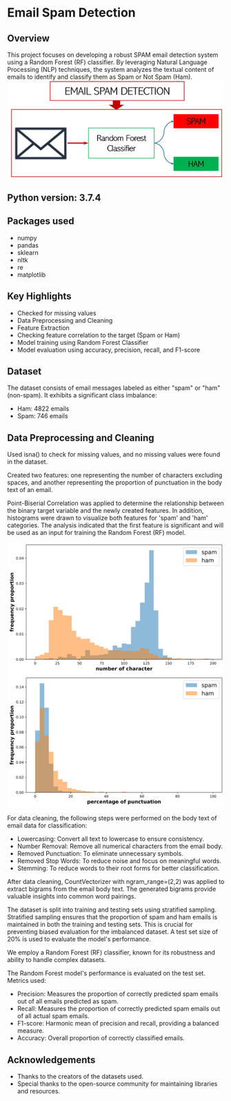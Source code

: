 # Email Spam Detection
## Overview
This project focuses on developing a robust SPAM email detection system using a Random Forest (RF) classifier. By leveraging Natural Language Processing (NLP) techniques, the system analyzes the textual content of emails to identify and classify them as Spam or Not Spam (Ham).
![image alt](https://github.com/adeyie/Email-Spam-Detection/blob/4ac767a78cb37040241a5a437becd4598a43adec/Email%20SPAM.PNG)

## Python version: 3.7.4
## Packages used
* numpy
* pandas
* sklearn
* nltk
* re
* matplotlib

## Key Highlights
* Checked for missing values
* Data Preprocessing and Cleaning
* Feature Extraction
* Checking feature correlation to the target (Spam or Ham)
* Model training using Random Forest Classifier
* Model evaluation using accuracy, precision, recall, and F1-score


## Dataset
The dataset consists of email messages labeled as either "spam" or "ham" (non-spam). It exhibits a significant class imbalance:
* Ham: 4822 emails
* Spam: 746 emails

## Data Preprocessing and Cleaning
Used isna() to check for missing values, and no missing values were found in the dataset.

Created two features: one representing the number of characters excluding spaces, and another representing the proportion of punctuation in the body text of an email.

Point-Biserial Correlation was applied to determine the relationship between the binary target variable and the newly created features. In addition, histograms were drawn to visualize both features for 'spam' and 'ham' categories. The analysis indicated that the first feature is significant and will be used as an input for training the Random Forest (RF) model.

![image alt](https://github.com/adeyie/Email-Spam-Detection/blob/b6119bb3010486fe20cc763a7f248070d3aeaa22/word_count.png)
![image alt](https://github.com/adeyie/Email-Spam-Detection/blob/28d77c73cefa444a7b10090652f0d79b37cc144a/punc_prop.png)

For data cleaning, the following steps were performed on the body text of email data for classification:

- Lowercasing: Convert all text to lowercase to ensure consistency.
- Number Removal: Remove all numerical characters from the email body.
- Removed Punctuation: To eliminate unnecessary symbols.
- Removed Stop Words: To reduce noise and focus on meaningful words.
- Stemming: To reduce words to their root forms for better classification.

After data cleaning, CountVectorizer with ngram_range=(2,2) was applied to extract bigrams from the email body text. The generated bigrams provide valuable insights into common word pairings.

The dataset is split into training and testing sets using stratified sampling. Stratified sampling ensures that the proportion of spam and ham emails is maintained in both the training and testing sets. This is crucial for preventing biased evaluation for the imbalanced dataset. A test set size of 20% is used to evaluate the model's performance.

We employ a Random Forest (RF) classifier, known for its robustness and ability to handle complex datasets. 

The Random Forest model's performance is evaluated on the test set. Metrics used: 
* Precision: Measures the proportion of correctly predicted spam emails out of all emails predicted as spam. 
* Recall: Measures the proportion of correctly predicted spam emails out of all actual spam emails. 
* F1-score: Harmonic mean of precision and recall, providing a balanced measure. 
* Accuracy: Overall proportion of correctly classified emails.


## Acknowledgements
* Thanks to the creators of the datasets used.
* Special thanks to the open-source community for maintaining libraries and resources.


